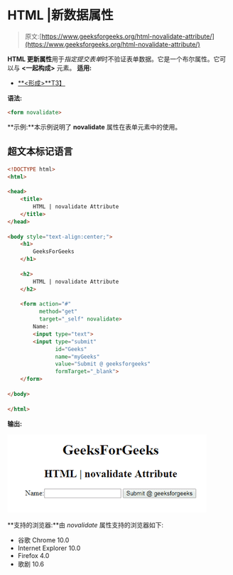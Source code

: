 # HTML |新数据属性

> 原文:[https://www.geeksforgeeks.org/html-novalidate-attribute/](https://www.geeksforgeeks.org/html-novalidate-attribute/)

**HTML 更新属性**用于*指定提交表单*时不验证表单数据。它是一个布尔属性。它可以与 **<一起构成>** 元素。
**适用:**

*   [**<形成>**T3】](https://www.geeksforgeeks.org/html-form-novalidate-attribute/?ref=rp)

**语法:**

```html
<form novalidate>
```

**示例:**本示例说明了 **novalidate** 属性在表单元素中的使用。

## 超文本标记语言

```html
<!DOCTYPE html>
<html>

<head>
    <title>
        HTML | novalidate Attribute
    </title>
</head>

<body style="text-align:center;">
    <h1>
        GeeksForGeeks
    </h1>

    <h2>
        HTML | novalidate Attribute
    </h2>

    <form action="#"
          method="get"
          target="_self" novalidate>
        Name:
        <input type="text">
        <input type="submit"
               id="Geeks"
               name="myGeeks"
               value="Submit @ geeksforgeeks"
               formTarget="_blank">
    </form>

</body>

</html>
```

**输出:**

![](img/df4cef5570b78ce7120ad4e4a9172fc6.png)

**支持的浏览器:**由 *novalidate* 属性支持的浏览器如下:

*   谷歌 Chrome 10.0
*   Internet Explorer 10.0
*   Firefox 4.0
*   歌剧 10.6